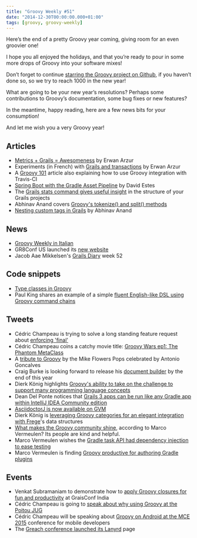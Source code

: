 ```yaml
---
title: "Groovy Weekly #51"
date: "2014-12-30T00:00:00.000+01:00"
tags: [groovy, groovy-weekly]
---
```


Here’s the end of a pretty Groovy year coming, giving room for an even groovier one!

I hope you all enjoyed the holidays, and that you’re ready to pour in some more drops of Groovy into your software mixes!

Don’t forget to continue [starring the Groovy project on Github](https://github.com/groovy/groovy-core), if you haven’t done so, so we try to reach 1000 in the new year!

What are going to be your new year’s resolutions? Perhaps some contributions to Groovy’s documentation, some bug fixes or new features?

In the meantime, happy reading, here are a few news bits for your consumption!

And let me wish you a very Groovy year!

## Articles

*   [Metrics + Grails = Awesomeness](http://arzur.net/octopress/blog/2014/12/28/metrics-plus-grails-equals-awesomeness/) by Erwan Arzur
*   Experiments (in French) with [Grails and transactions](http://arzur.net/octopress/blog/2014/12/28/amusons-nous-avec-les-transactions-et-grails-dot-dot-dot/) by Erwan Arzur
*   A [Groovy 101](http://moduslaborandi.net/groovy-101-groovycalc-with-tests-and-travis-ci-integration/) article also explaining how to use Groovy integration with Travis-CI
*   [Spring Boot with the Gradle Asset Pipeline](http://davydotcom.com/blog/2014-12-21-spring-boot-with-the-asset-pipeline) by David Estes
*   The [Grails stats command gives useful insight](http://www.intelligrape.com/blog/grails-stats/) in the structure of your Grails projects
*   Abhinav Anand covers [Groovy's tokenize() and split() methods](http://www.oodlestechnologies.com/blogs/tokenize%28%29-and-split%28%29-in-groovy)
*   [Nesting custom tags in Grails](http://www.oodlestechnologies.com/blogs/Nesting-custom-tags-in-grails) by Abhinav Anand

## News

*   [Groovy Weekly in Italian](http://www.bmeweb.it/category/groovy-weekly/)
*   GR8Conf US launched its [new website](http://gr8conf.us/#/)
*   Jacob Aae Mikkelsen's [Grails Diary](http://grydeske.net/news/show/76) week 52

## Code snippets

*   [Type classes in Groovy](https://github.com/uehaj/groovyz)
*   Paul King shares an example of a simple [fluent English-like DSL using Groovy command chains](http://groovyconsole.appspot.com/script/5646392177459200/)

## Tweets

*   Cédric Champeau is trying to solve a long standing feature request about [enforcing 'final'](https://twitter.com/CedricChampeau/status/548477288627847168)
*   Cédric Champeau coins a catchy movie title: [Groovy Wars ep1: The Phantom MetaClass](https://twitter.com/cedricchampeau/status/549629946889777152)
*   A [tribute to Groovy](https://twitter.com/agoncal/status/548805556992241664) by the Mike Flowers Pops celebrated by Antonio Goncalves
*   Craig Burke is looking forward to release his [document builder](https://twitter.com/craigburke1/status/548546842892713984) by the end of this year
*   Dierk König highlights [Groovy's ability to take on the challenge to support many programming language concepts](https://twitter.com/mittie/status/548508666358669312)
*   Dean Del Ponte notices that [Grails 3 apps can be run like any Gradle app within IntelliJ IDEA Community edition](https://twitter.com/ddelponte/status/547841332224339969)
*   [AsciidoctorJ is now available on GVM](https://twitter.com/gvmtool/status/549330992197304320)
*   Dierk König is [leveraging Groovy categories for an elegant integration with Frege](https://twitter.com/mittie/status/549587163151872000)'s data structures
*   [What makes the Groovy community shine](https://twitter.com/marc0der/status/549619315683889153), according to Marco Vermeulen? Its people are kind and helpful.
*   Marco Vermeulen wishes the [Gradle task API had dependency injection to ease testing](https://twitter.com/marc0der/status/549613033031729152)
*   Marco Vermeulen is finding [Groovy productive for authoring Gradle plugins](https://twitter.com/marc0der/status/549539981069656064)
    
## Events

*   Venkat Subramaniam to demonstrate how to [apply Groovy closures for fun and productivity](https://twitter.com/GrailsConf/status/548396817033879552) at GraisConf India
*   Cédric Champeau is going to [speak about why using Groovy at the Poitou JUG](https://twitter.com/cedricchampeau/status/549478535216496640)
*   Cédric Champeau will be speaking about [Groovy on Android at the MCE 2015](https://twitter.com/CedricChampeau/status/549871190245126144) conference for mobile developers
*   The [Greach conference launched its Lanyrd](https://twitter.com/greachconf/status/549507636719128579) page